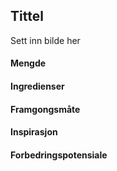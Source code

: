 ## Tittel

Sett inn bilde her

#### Mengde

#### Ingredienser

#### Framgongsmåte

#### Inspirasjon

#### Forbedringspotensiale